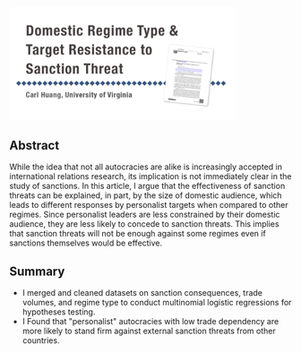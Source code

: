 <img width='80%' style='margin:0 auto;' src='sanctions-repo.png'/>

## Abstract

While the idea that not all autocracies are alike is increasingly accepted in international relations research, its implication is not immediately clear in the study of sanctions. In this article, I argue that the effectiveness of sanction threats can be explained, in part, by the size of domestic audience, which leads to different responses by personalist targets when compared to other regimes. Since personalist leaders are less constrained by their domestic audience, they are less likely to concede to sanction threats. This implies that sanction threats will not be enough against some regimes even if sanctions themselves would be effective.

## Summary
* I merged and cleaned datasets on sanction consequences, trade volumes, and regime type to conduct multinomial logistic regressions for hypotheses testing.
* I Found that "personalist" autocracies with low trade dependency are more likely to stand firm against external sanction threats from other countries.


